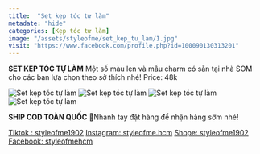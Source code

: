 ```yaml
---
title:  "Set kẹp tóc tự làm"
metadate: "hide"
categories: [Kẹp tóc tự làm]
image: "/assets/styleofme/set_kep_tu_lam/1.jpg"
visit: "https://www.facebook.com/profile.php?id=100090130313201"
---
```



**SET KẸP TÓC TỰ LÀM**
Một số màu len và mẫu charm có sẵn tại nhà SOM cho các bạn lựa chọn  theo sở thích nhé!
Price: 48k

![Set kẹp tóc tự làm](/assets/styleofme/set_kep_tu_lam/2.jpg)
![Set kẹp tóc tự làm](/assets/styleofme/set_kep_tu_lam/3.jpg)
![Set kẹp tóc tự làm](/assets/styleofme/set_kep_tu_lam/4.jpg)
![Set kẹp tóc tự làm](/assets/styleofme/set_kep_tu_lam/5.jpg)


**SHIP COD TOÀN QUỐC**
📌Nhanh tay đặt hàng để nhận hàng sớm nhé!

[Tiktok : styleofme1902](https://www.tiktok.com/@styleofme1902)
[Instagram: styleofme.hcm](https://www.instagram.com/styleofme.hcm)
[Shope: styleofme1902](https://shopee.vn/styleofme1902#product_list)
[Facebook: styleofmehcm](https://www.facebook.com/styleofmehcm)
